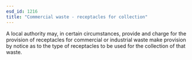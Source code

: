 ```yaml
---
esd_id: 1216
title: "Commercial waste - receptacles for collection"
---
```


A local authority may, in certain circumstances, provide and charge for the provision of receptacles for commercial or industrial waste make provision by notice as to the type of receptacles to be used for the collection of that waste.

